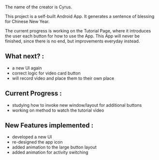 The name of the creator is Cyrus.

This project is a self-built Android App.
It generates a sentence of blessing for Chinese New Year.

The current progress is working on the Tutorial Page, where it introduces the user each button for how to use the App.
This App will never be finished, since there is no end, but improvements everyday instead.

## What next? :
- a new UI again
- correct logic for video card button
- will record video and place them to their own place

## Current Progress :
- studying how to invoke new window/layout for additional buttons
- working on method to watch the tutorial video

## New Features implemented :
- developed a new UI
- re-designed the app icon
- added animation to the large button layout
- added animation for activity switching
